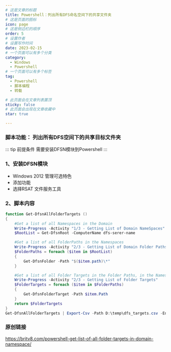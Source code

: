 ```yaml
---
# 这是文章的标题
title: Powershell：列出所有DFS命名空间下的共享文件夹
# 这是页面的图标
icon: page
# 这是侧边栏的顺序
order: 5
# 设置作者
# 设置写作时间
date: 2023-02-15
# 一个页面可以有多个分类
category:
  - Windows
  - Powershell
# 一个页面可以有多个标签
tag:
  - Powershell
  - 脚本编程
  - 转载

# 此页面会在文章列表置顶
sticky: false
# 此页面会出现在文章收藏中
star: true

---
```


### 脚本功能： 列出所有DFS空间下的共享目标文件夹

::: tip 前提条件
需要安装DFSN模块到Powershell
:::

### 1、安装DFSN模块
- Windows 2012 管理可选特色
- 添加功能
- 选择RSAT 文件服务工具

### 2、脚本内容


```Powershell
function Get-DfsnAllFolderTargets ()
{
    #Get a list of all Namespaces in the Domain
    Write-Progress -Activity "1/3 - Getting List of Domain NameSpaces"
    $RootList = Get-DfsnRoot -ComputerName dfs-serer-name

    #Get a list of all FolderPaths in the Namespaces
    Write-Progress -Activity "2/3 - Getting List of Domain Folder Paths"
    $FolderPaths = foreach ($item in $RootList)
    {
        Get-DfsnFolder -Path "$($item.path)\*"
    }

    #Get a list of all Folder Targets in the Folder Paths, in the Namespaces"
    Write-Progress -Activity "2/3 - Getting List of Folder Targets"
    $FolderTargets = foreach ($item in $FolderPaths)
    {
        Get-DfsnFolderTarget -Path $item.Path    
    }
    return $FolderTargets
}
Get-DfsnAllFolderTargets | Export-Csv -Path D:\temp\dfs_targets.csv -Encoding UTF8 -NoTypeInformation
```


### 原创链接
https://britv8.com/powershell-get-list-of-all-folder-targets-in-domain-namespace/